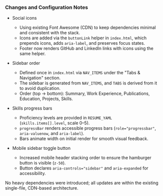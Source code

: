 ### Changes and Configuration Notes

- Social icons
  - Using existing Font Awesome (CDN) to keep dependencies minimal and consistent with the stack.
  - Icons are added via the `buttonLink` helper in `index.html`, which prepends icons, adds `aria-label`, and preserves focus states.
  - Footer now renders GitHub and LinkedIn links with icons using the same helper.

- Sidebar order
  - Defined once in `index.html` via `NAV_ITEMS` under the "Tabs & Navigation" section.
  - The sidebar is generated from `NAV_ITEMS`, and `TABS` is derived from it to avoid duplication.
  - Order (top → bottom): Summary, Work Experience, Publications, Education, Projects, Skills.

- Skills progress bars
  - Proficiency levels are provided in `RESUME_YAML` (`skills.items[].level`, scale 0–5).
  - `progressBar` renders accessible progress bars (`role="progressbar"`, `aria-valuenow`, and `aria-label`).
  - Bars animate width on initial render for smooth visual feedback.

- Mobile sidebar toggle button
  - Increased mobile header stacking order to ensure the hamburger button is visible (`z-50`).
  - Button declares `aria-controls="sidebar"` and `aria-expanded` for accessibility.

No heavy dependencies were introduced; all updates are within the existing single-file, CDN-based architecture.


